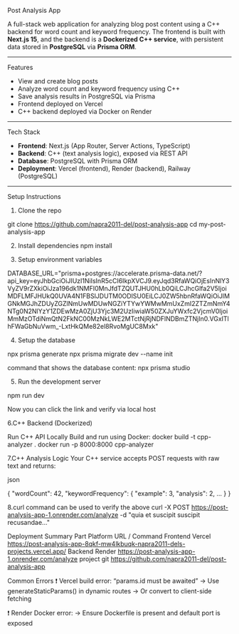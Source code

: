  Post Analysis App

A full-stack web application for analyzing blog post content using a C++ backend for word count and keyword frequency. The frontend is built with **Next.js 15**, and the backend is a **Dockerized C++ service**, with persistent data stored in **PostgreSQL** via **Prisma ORM**.

---

Features

-  View and create blog posts
-  Analyze word count and keyword frequency using C++
-  Save analysis results in PostgreSQL via Prisma
-  Frontend deployed on Vercel
-  C++ backend deployed via Docker on Render

---

 Tech Stack

- **Frontend**: Next.js (App Router, Server Actions, TypeScript)
- **Backend**: C++ (text analysis logic), exposed via REST API
- **Database**: PostgreSQL with Prisma ORM
- **Deployment**: Vercel (frontend), Render (backend), Railway (PostgreSQL)

---

Setup Instructions

1. Clone the repo


git clone https://github.com/napra2011-del/post-analysis-app
cd my-post-analysis-app

2. Install dependencies
npm install


3. Setup environment variables


DATABASE_URL="prisma+postgres://accelerate.prisma-data.net/?api_key=eyJhbGciOiJIUzI1NiIsInR5cCI6IkpXVCJ9.eyJqd3RfaWQiOjEsInNlY3VyZV9rZXkiOiJza196dk1NMFI0MnJfdTZQUTJHU0hLb0QiLCJhcGlfa2V5IjoiMDFLMFJHUkQ0UVA4N1FBSlJDUTM0ODlSU0EiLCJ0ZW5hbnRfaWQiOiJlMGNkMGJhZDUyZGZlNmUwMDUwNGZiYTYwYWMwMmUxZmI2ZTZmNmY4NTg0N2NlYzY1ZDEwMzA0ZjU3Yjc3M2UzIiwiaW50ZXJuYWxfc2VjcmV0IjoiMmMzOTdiNmQtN2FkNC00MzNkLWE2MTctNjRjNDFlNDBmZTNjIn0.VGxITlhFWaGbNuVwm_-LxtHkQMe82el8RvoMgUC8Mxk"

4. Setup the database

npx prisma generate
npx prisma migrate dev --name init

 command that shows the database content:
npx prisma studio


5. Run the development server

npm run dev

Now you can click the link and verify via local host


6.C++ Backend (Dockerized)

Run C++ API Locally
Build and run using Docker:
docker build -t cpp-analyzer .
docker run -p 8000:8000 cpp-analyzer

7.C++ Analysis Logic
Your C++ service accepts POST requests with raw text and returns:

json

{
  "wordCount": 42,
  "keywordFrequency": {
    "example": 3,
    "analysis": 2,
    ...
  }
}

8.curl command can be used to verify the above
curl -X POST https://post-analysis-app-1.onrender.com/analyze -d "quia et suscipit suscipit recusandae..."




Deployment Summary
Part	   Platform   	URL / Command
Frontend	Vercel	    https://post-analysis-app-8qkf-mw4lkbuqk-napra2011-dels-projects.vercel.app/
Backend	    Render	    https://post-analysis-app-1.onrender.com/analyze
project     git         https://github.com/napra2011-del/post-analysis-app


Common Errors
❗ Vercel build error:
“params.id must be awaited”
→ Use generateStaticParams() in dynamic routes
→ Or convert to client-side fetching

❗ Render Docker error:
→ Ensure Dockerfile is present and default port is exposed

